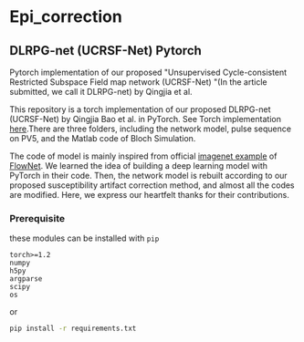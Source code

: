 # Epi_correction

## DLRPG-net (UCRSF-Net) Pytorch
Pytorch implementation of our proposed "Unsupervised Cycle-consistent Restricted Subspace Field map network (UCRSF-Net) "(In the article submitted, we call it DLRPG-net) by Qingjia et al.

This repository is a torch implementation of our proposed DLRPG-net (UCRSF-Net) by Qingjia Bao et al. in PyTorch. See Torch implementation [here](https://github.com/baoqingjia/EPI_correction).There are three folders, including the network model, pulse sequence on PV5, and the Matlab code of Bloch Simulation.

The code of model is mainly inspired from official [imagenet example](https://github.com/pytorch/examples/tree/master/imagenet) of [FlowNet](http://lmb.informatik.uni-freiburg.de/Publications/2015/DFIB15/).
We learned the idea of building a deep learning model with PyTorch in their code. Then, the network model is rebuilt according to our proposed susceptibility artifact correction method, and almost all the codes are modified. Here, we express our heartfelt thanks for their contributions.

### Prerequisite
these modules can be installed with `pip`
```
torch>=1.2
numpy
h5py
argparse
scipy
os
```
or
```bash
pip install -r requirements.txt
```
